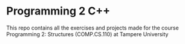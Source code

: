 # Programming 2 C++

This repo contains all the exercises and projects made for the course Programming 2: Structures (COMP.CS.110) at Tampere University
